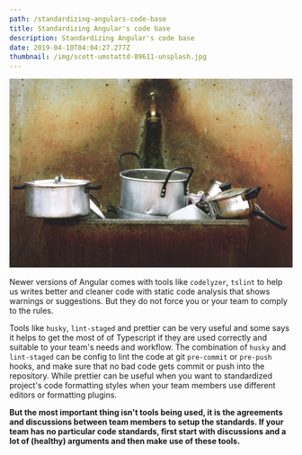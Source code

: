 ```yaml
---
path: /standardizing-angulars-code-base
title: Standardizing Angular's code base
description: Standardizing Angular's code base
date: 2019-04-10T04:04:27.277Z
thumbnail: /img/scott-umstattd-89611-unsplash.jpg
---
```

![Dirty](/img/scott-umstattd-89611-unsplash.jpg "Dirty")



Newer versions of Angular comes with tools like `codelyzer`, `tslint` to help us writes better and cleaner code with static code analysis that shows warnings or suggestions. But they do not force you or your team to comply to the rules.

Tools like `husky`, `lint-staged` and prettier can be very useful and some says it helps to get the most of of Typescript if they are used correctly and suitable to your team's needs and workflow. The combination of `husky` and `lint-staged` can be config to lint the code at git `pre-commit` or `pre-push` hooks, and make sure that no bad code gets commit or push into the repository.  While prettier can be useful when you want to standardized project's code formatting styles when your team members use different editors or formatting plugins. 

**But the most important thing isn't tools being used, it is the agreements and discussions between team members to setup the standards. If your team has no particular code standards, first start with discussions and a lot of (healthy) arguments and then make use of these tools.**
